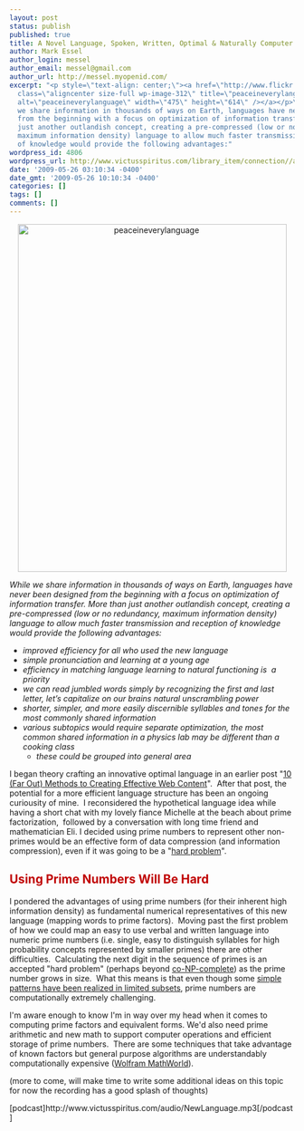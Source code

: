 ```yaml
---
layout: post
status: publish
published: true
title: A Novel Language, Spoken, Written, Optimal & Naturally Computer Friendly
author: Mark Essel
author_login: messel
author_email: messel@gmail.com
author_url: http://messel.myopenid.com/
excerpt: "<p style=\"text-align: center;\"><a href=\"http://www.flickr.com/photos/brainspiration/\"><img
  class=\"aligncenter size-full wp-image-312\" title=\"peaceineverylanguage\" src=\"{{ site.url }}/assets/2009/05/peaceineverylanguage.jpg\"
  alt=\"peaceineverylanguage\" width=\"475\" height=\"614\" /></a></p>\r\n\r\n<em>While
  we share information in thousands of ways on Earth, languages have never been designed
  from the beginning with a focus on optimization of information transfer. More than
  just another outlandish concept, creating a pre-compressed (low or no redundancy,
  maximum information density) language to allow much faster transmission and reception
  of knowledge would provide the following advantages:"
wordpress_id: 4806
wordpress_url: http://www.victusspiritus.com/library_item/connection//a-novel-language-spoken-written-optimal-naturally-computer-friendly/
date: '2009-05-26 03:10:34 -0400'
date_gmt: '2009-05-26 10:10:34 -0400'
categories: []
tags: []
comments: []
---
```

<p style="text-align: center;"><a href="http://www.flickr.com/photos/brainspiration/"><img class="aligncenter size-full wp-image-312" title="peaceineverylanguage" src="{{ site.url }}/assets/2009/05/peaceineverylanguage.jpg" alt="peaceineverylanguage" width="475" height="614" /></a></p>
<p><em>While we share information in thousands of ways on Earth, languages have never been designed from the beginning with a focus on optimization of information transfer. More than just another outlandish concept, creating a pre-compressed (low or no redundancy, maximum information density) language to allow much faster transmission and reception of knowledge would provide the following advantages:<a id="more"></a><a id="more-4806"></a></em></p>
<ul>
<li><em>improved efficiency for all who used the new language</em></li>
<li><em>simple pronunciation and learning at a young age</em></li>
<li><em>efficiency in matching language learning to natural functioning is  a priority</em></li>
<li><em>we can read jumbled words simply by recognizing the first and last letter, let’s capitalize on our brains natural unscrambling power</em></li>
<li><em>shorter, simpler, and more easily discernible syllables and tones for the most commonly shared information</em></li>
<li><em>various subtopics would require separate optimization, the most common shared information in a physics lab may be different than a cooking class </em>
<ul>
<li><em>these could be grouped into general area</em></li>
</ul>
</li>
</ul>
<p>I began theory crafting an innovative optimal language in an earlier post "<a href="http://victusfate.github.io/victusspiritus/uncategorized/2009/03/26/10-far-out-methods-to-creating-effective-web-content/">10 (Far Out) Methods to Creating Effective Web Content</a>".  After that post, the potential for a more efficient language structure has been an ongoing curiousity of mine.  I reconsidered the hypothetical language idea while having a short chat with my lovely fiance Michelle at the beach about prime factorization,  followed by a conversation with long time friend and mathematician Eli. I decided using prime numbers to represent other non-primes would be an effective form of data compression (and information compression), even if it was going to be a "<a href="http://en.wikipedia.org/wiki/Integer_factorization">hard problem</a>".</p>
<h2><span style="color: #c00000;">Using Prime Numbers Will Be Hard</span></h2>
<p>I pondered the advantages of using prime numbers (for their inherent high information density) as fundamental numerical representatives of this new language (mapping words to prime factors).  Moving past the first problem of how we could map an easy to use verbal and written language into numeric prime numbers (i.e. single, easy to distinguish syllables for high probability concepts represented by smaller primes) there are other difficulties.  Calculating the next digit in the sequence of primes is an accepted "hard problem" (perhaps beyond <a href="http://en.wikipedia.org/wiki/Co-NP-complete">co-NP-complete</a>) as the prime number grows in size.  What this means is that even though some <a href="http://www.physorg.com/news160994102.html">simple patterns have been realized in limited subsets</a>, prime numbers are computationally extremely challenging.</p>
<p>I'm aware enough to know I'm in way over my head when it comes to computing prime factors and equivalent forms. We'd also need prime arithmetic and new math to support computer operations and efficient storage of prime numbers.  There are some techniques that take advantage of known factors but general purpose algorithms are understandably computationally expensive (<a href="http://mathworld.wolfram.com/PrimeFactorizationAlgorithms.html">Wolfram MathWorld</a>).</p>
<p>(more to come, will make time to write some additional ideas on this topic for now the recording has a good splash of thoughts)</p>
<p>[podcast]http://www.victusspiritus.com/audio/NewLanguage.mp3[/podcast]</p>

